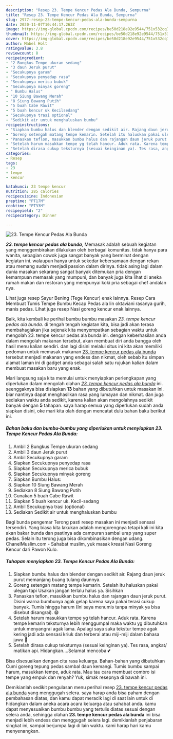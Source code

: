```yaml
---
description: "Resep 23. Tempe Kencur Pedas Ala Bunda, Sempurna"
title: "Resep 23. Tempe Kencur Pedas Ala Bunda, Sempurna"
slug: 2977-resep-23-tempe-kencur-pedas-ala-bunda-sempurna
date: 2020-11-07T10:44:17.263Z
image: https://img-global.cpcdn.com/recipes/be50d218e92e9544/751x532cq70/23-tempe-kencur-pedas-ala-bunda-foto-resep-utama.jpg
thumbnail: https://img-global.cpcdn.com/recipes/be50d218e92e9544/751x532cq70/23-tempe-kencur-pedas-ala-bunda-foto-resep-utama.jpg
cover: https://img-global.cpcdn.com/recipes/be50d218e92e9544/751x532cq70/23-tempe-kencur-pedas-ala-bunda-foto-resep-utama.jpg
author: Mabel Holt
ratingvalue: 3.8
reviewcount: 8
recipeingredient:
- "2 Bungkus Tempe ukuran sedang"
- "3 daun Jeruk purut"
- "Secukupnya garam"
- "Secukupnya penyedap rasa"
- "Secukupnya merica bubuk"
- "Secukupnya minyak goreng"
- " Bumbu Halus"
- "10 Siung Bawang Merah"
- "8 Siung Bawang Putih"
- "5 buah Cabe Rawit"
- "5 buah kencur uk Kecilsedang"
- "Secukupnya trasi optional"
- "Sedikit air untuk menghaluskan bumbu"
recipeinstructions:
- "Siapkan bumbu halus dan blender dengan sedikit air. Rajang daun jeruk purut memanjang buang tulang daunnya."
- "Goreng setengah matang tempe kemarin. Setelah itu haluskan pakai ulegan tapi Usakan jangan terlalu halus ya. Sisihkan"
- "Panaskan teflon, masukkan bumbu halus dan rajangan daun jeruk purut. Disini warna bumbunya agak gelap karena saya pakai terasi cukup banyak. Tumis hingga harum (Ini saya menumis tanpa minyak ya bisa disebut disangrai). 😁"
- "Setelah harum masukkan tempe yg telah hancur. Aduk rata. Karena tempe kemarin teksturnya lebih menggumpal maka waktu yg dibutuhkan untuk menyangrai agak lama. Apalagi saya suka tekstur tempe agak kering jadi ada sensasi kriuk dan terberai atau miji-miji dalam bahasa jawa 🤭"
- "Setelah dirasa cukup teksturnya (sesuai keinginan ya). Tes rasa, angkat/ matikan api. Hidangkan....Selamat mencoba 💕"
categories:
- Resep
tags:
- 23
- tempe
- kencur

katakunci: 23 tempe kencur 
nutrition: 285 calories
recipecuisine: Indonesian
preptime: "PT17M"
cooktime: "PT33M"
recipeyield: "2"
recipecategory: Dinner

---
```



![23. Tempe Kencur Pedas Ala Bunda](https://img-global.cpcdn.com/recipes/be50d218e92e9544/751x532cq70/23-tempe-kencur-pedas-ala-bunda-foto-resep-utama.jpg)

<b><i>23. tempe kencur pedas ala bunda</i></b>, Memasak adalah sebuah kegiatan yang menggembirakan dilakukan oleh berbagai komunitas. tidak hanya para wanita, sebagian cowok juga sangat banyak yang berminat dengan kegiatan ini. walaupun hanya untuk sekedar kebersamaan dengan rekan atau memang sudah menjadi passion dalam dirinya. tidak asing lagi dalam dunia masakan sekarang sangat banyak ditemukan pria dengan kemampuan memasak yang mumpuni, dan banyak juga kita lihat di aneka rumah makan dan restoran yang mempunyai koki pria sebagai chef andalan nya.

Lihat juga resep Sayur Bening (Tege Kencur) enak lainnya. Resep Cara Membuat Tumis Tempe Bumbu Kecap Pedas ala lin oktaviani rasanya gurih, manis pedas. Lihat juga resep Nasi goreng kencur enak lainnya.

Baik, kita kembali ke perihal bumbu bumbu masakan <i>23. tempe kencur pedas ala bunda</i>. di tengah tengah kegiatan kita, bisa jadi akan terasa membahagiakan jika sejenak kita menyempatkan sebagian waktu untuk mengolah 23. tempe kencur pedas ala bunda ini. dengan keberhasilan anda dalam mengolah makanan tersebut, akan membuat diri anda bangga oleh hasil menu kalian sendiri. dan lagi disini melalui situs ini kita akan memiliki pedoman untuk memasak makanan <u>23. tempe kencur pedas ala bunda</u> tersebut menjadi makanan yang endess dan nikmat, oleh sebab itu simpan alamat laman ini di gadget anda sebagai salah satu rujukan kalian dalam membuat masakan baru yang enak.


Mari langsung saja kita memulai untuk menyiapkan perlengkapan yang diperlukan dalam mengolah olahan <u><i>23. tempe kencur pedas ala bunda</i></u> ini. seenggaknya bisa disiapkan <b>13</b> bahan yang dibutuhkan untuk masakan ini. biar nantinya dapat menghasilkan rasa yang lumayan dan nikmat. dan juga sediakan waktu anda sedikit, karena kalian akan mengolahnya sedikit banyak dengan <b>5</b> tahapan. saya harap semua yang diperlukan sudah anda siapkan disini, oke mari kita olah dengan mencatat dulu bahan baku berikut ini.

<!--inarticleads1-->

##### Bahan baku dan bumbu-bumbu yang diperlukan untuk menyiapkan 23. Tempe Kencur Pedas Ala Bunda:

1. Ambil 2 Bungkus Tempe ukuran sedang
1. Ambil 3 daun Jeruk purut
1. Ambil Secukupnya garam
1. Siapkan Secukupnya penyedap rasa
1. Siapkan Secukupnya merica bubuk
1. Siapkan Secukupnya minyak goreng
1. Siapkan  Bumbu Halus:
1. Siapkan 10 Siung Bawang Merah
1. Sediakan 8 Siung Bawang Putih
1. Gunakan 5 buah Cabe Rawit
1. Siapkan 5 buah kencur uk. Kecil-sedang
1. Ambil Secukupnya trasi (optional)
1. Sediakan Sedikit air untuk menghaluskan bumbu


Bagi bunda pengemar Terong pasti resep masakan ini menjadi sensasi tersendiri. Yang biasa kita lakukan adalah mengorengnya tetapi kali ini kita akan bakar bunda dan pastinya ada campuran sambal urap yang super pedas. Selain itu terong juga bisa dikombinasikan dengan udang. ChanelMuslim.com - Sahabat muslim, yuk masak kreasi Nasi Goreng Kencur dari Pawon Kulo. 

<!--inarticleads2-->

##### Tahapan menyiapkan 23. Tempe Kencur Pedas Ala Bunda:

1. Siapkan bumbu halus dan blender dengan sedikit air. Rajang daun jeruk purut memanjang buang tulang daunnya.
1. Goreng setengah matang tempe kemarin. Setelah itu haluskan pakai ulegan tapi Usakan jangan terlalu halus ya. Sisihkan
1. Panaskan teflon, masukkan bumbu halus dan rajangan daun jeruk purut. Disini warna bumbunya agak gelap karena saya pakai terasi cukup banyak. Tumis hingga harum (Ini saya menumis tanpa minyak ya bisa disebut disangrai). 😁
1. Setelah harum masukkan tempe yg telah hancur. Aduk rata. Karena tempe kemarin teksturnya lebih menggumpal maka waktu yg dibutuhkan untuk menyangrai agak lama. Apalagi saya suka tekstur tempe agak kering jadi ada sensasi kriuk dan terberai atau miji-miji dalam bahasa jawa 🤭
1. Setelah dirasa cukup teksturnya (sesuai keinginan ya). Tes rasa, angkat/ matikan api. Hidangkan....Selamat mencoba 💕


Bisa disesuaikan dengan cita rasa keluarga. Bahan-bahan yang dibutuhkan Cumi goreng tepung pedas sambal daun kemangi. Tumis bumbu sampai harum, masukkan tempe, aduk rata. Mau tau cara membuat combro isi tempe yang empuk dan renyah? Yuk, simak resepnya di bawah ini. 

Demikianlah sedikit pengulasan menu perihal resep <u>23. tempe kencur pedas ala bunda</u> yang menggugah selera. saya harap anda bisa paham dengan pembahasan diatas, dan kamu dapat meracik lagi di saat lain untuk di hidangkan dalam aneka acara acara keluarga atau sahabat anda. kamu dapat menyesuaikan bumbu bumbu yang tertulis diatas sesuai dengan selera anda, sehingga olahan <b>23. tempe kencur pedas ala bunda</b> ini bisa menjadi lebih endess dan menggugah selera lagi. demikianlah penjabaran singkat ini, sampai berjumpa lagi di lain waktu. kami harap hari kamu menyenangkan.
